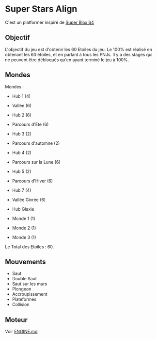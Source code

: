 # Super Stars Align

C'est un platformer inspiré de [Super Blox 64](https://www.roblox.com/games/15644138782/SUPER-BLOX-64)

## Objectif

L'objectif du jeu est d'obtenir les 60 Etoiles du jeu.
Le 100% est réalisé en obtenant les 60 étoiles, et en parlant à tous les PNJs.
Il y a des stages qui ne peuvent être débloqués qu'en ayant terminé le jeu à 100%.

## Mondes

Mondes :

- Hub 1 (4)
- Vallée (6)

- Hub 2 (6)
- Parcours d'Ete (6)

- Hub 3 (2)
- Parcours d'automne (2)

- Hub 4 (2)
- Parcours sur la Lune (6)

- Hub 5 (2)
- Parcours d'Hiver (6)

- Hub 7 (4)
- Vallée Givrée (6)

- Hub Glaxie
- Monde 1 (1)
- Monde 2 (1)
- Monde 3 (1)

Le Total des Etoiles : 60.

## Mouvements

- Saut
- Double Saut
- Saut sur les murs
- Plongeon
- Accroupissement
- Plateformes
- Collision

## Moteur

Voir [ENGINE.md](./ENGINE.md)

